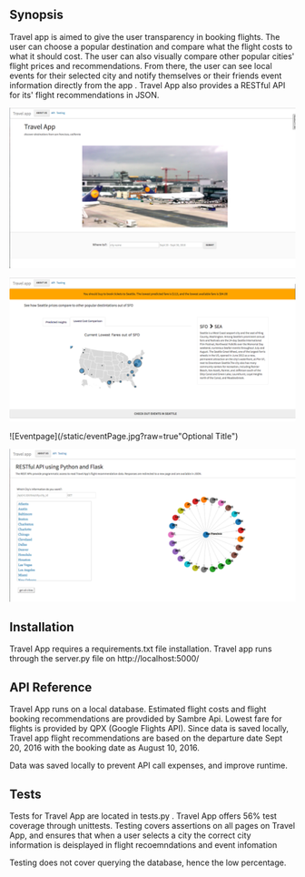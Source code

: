 ## Synopsis

Travel app is aimed to give the user transparency in booking flights.  The user can choose a popular destination and compare what the flight costs to what it should cost. The user can also visually compare other popular cities' flight prices and recommendations. From there, the user can see local events for their selected city and notify themselves or their friends event information directly from the app . Travel App also provides a RESTful API for its' flight recommendations in JSON.  

![homepage](/static/homepage.jpg?raw=true "Optional Title")

![citypage](/static/citypage.jpg?raw=true "Optional Title")

![Eventpage](/static/eventPage.jpg?raw=true"Optional Title")

![Api](/static/apiPage.jpg?raw=true "Optional Title")


## Installation
Travel App requires a requirements.txt file installation. Travel app runs through the server.py file on http://localhost:5000/


## API Reference

Travel App runs on a local database. Estimated flight costs and flight booking recommendations are provdided by Sambre Api. Lowest fare for flights is provided by QPX (Google Flights API).  Since data is saved locally, Travel app flight recommendations are based on the departure date Sept 20, 2016 with the booking date as August 10, 2016. 

Data was saved locally to prevent API call expenses, and improve runtime. 

## Tests

Tests for Travel App are located in tests.py . Travel App offers 56% test coverage through unittests. Testing covers assertions on all pages on Travel App, and ensures that when a user selects a city the correct city information is deisplayed in flight recoemndations and event infomation 

Testing does not cover querying the database, hence the low percentage.


